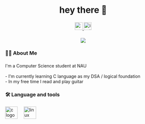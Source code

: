 <h1 align="center">hey there 👋</h1>

###

<div align="center">
  <a target="_blank" rel="noopener noreferrer" href="https://www.youtube.com/@ariya_kc" >
    <img src="https://img.shields.io/static/v1?message=Youtube&logo=youtube&label=&color=FF0000&logoColor=white&labelColor=&style=for-the-badge" height="25" alt="youtube logo"  />
  </a>
  <a target="_blank" rel="noopener noreferrer" href="https://www.instagram.com/kacysouvanna" >
    <img src="https://img.shields.io/static/v1?message=Instagram&logo=instagram&label=&color=E4405F&logoColor=white&labelColor=&style=for-the-badge" height="25" alt="instagram logo"  />
  </a>
</div>

###

<div align="center">
  <img src="https://count.getloli.com/@:sawkuro ?theme=booru-r6gdrawfriends&padding=3&offset=3&scale=0.7&align=top&pixelated=1&darkmode=auto"  />
</div>

###

<h3 align="left">👩‍💻  About Me</h3>

###

<p align="left">I'm a Computer Science student at NAU <br>
<br>- I'm currently learning C language as my DSA / logical foundation
<br>- In my free time I read and play guitar
</p>

###

<h3 align="left">🛠 Language and tools</h3>

###

<div align="left">
  <img src="https://cdn.jsdelivr.net/gh/devicons/devicon/icons/c/c-original.svg" height="40" alt="c logo"  />
  <img width="12" />
  <img src="https://cdn.jsdelivr.net/gh/devicons/devicon/icons/linux/linux-original.svg" height="40" alt="linux logo"  />
  <img width="12" />
</div>


